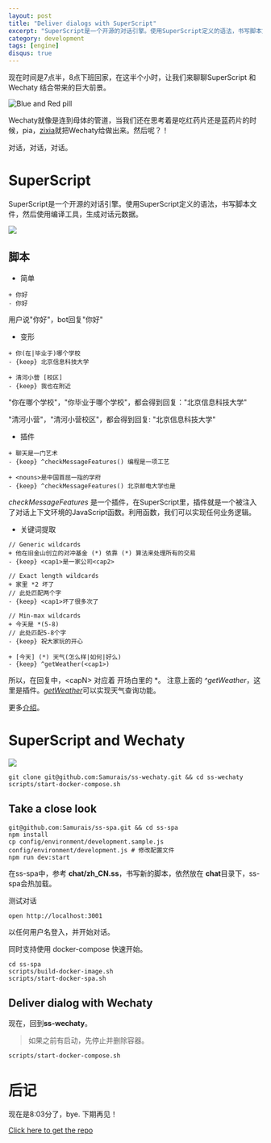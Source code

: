 ```yaml
---
layout: post
title: "Deliver dialogs with SuperScript"
excerpt: "SuperScript是一个开源的对话引擎。使用SuperScript定义的语法，书写脚本文件，然后使用编译工具，生成对话元数据，然后提供对话服务，本文使用wechaty和用户进行对接。"
category: development
tags: [engine]
disqus: true
---
```


现在时间是7点半，8点下班回家，在这半个小时，让我们来聊聊SuperScript 和 Wechaty 结合带来的巨大前景。

![Blue and Red pill](https://static-public.chatopera.com/backlog/chatbot/blog/samurais-the-matrix.jpg)

Wechaty就像是连到母体的管道，当我们还在思考着是吃红药片还是蓝药片的时候，pia，[zixia](https://github.com/zixia)就把Wechaty给做出来。然后呢？！

对话，对话，对话。

<!--more-->

# SuperScript

SuperScript是一个开源的对话引擎。使用SuperScript定义的语法，书写脚本文件，然后使用编译工具，生成对话元数据。

![](https://static-public.chatopera.com/backlog/chatbot/blog/samrais-ss-1.png)

## 脚本

* 简单

```
+ 你好
- 你好
```

用户说"你好"，bot回复"你好"

* 变形

```
+ 你(在|毕业于)哪个学校
- {keep} 北京信息科技大学

+ 清河小营 [校区]
- {keep} 我也在附近
```

"你在哪个学校"，"你毕业于哪个学校"，都会得到回复："北京信息科技大学"

"清河小营"，"清河小营校区"，都会得到回复: "北京信息科技大学"


* 插件

```
+ 聊天是一门艺术
- {keep} ^checkMessageFeatures() 编程是一项工艺

+ <nouns>是中国首屈一指的学府
- {keep} ^checkMessageFeatures() 北京邮电大学也是
```

*checkMessageFeatures* 是一个插件，在SuperScript里，插件就是一个被注入了对话上下文环境的JavaScript函数。利用函数，我们可以实现任何业务逻辑。

* 关键词提取

```
// Generic wildcards
+ 他在旧金山创立的对冲基金 (*) 依靠 (*) 算法来处理所有的交易
- {keep} <cap1>是一家公司<cap2>

// Exact length wildcards
+ 家里 *2 坏了
// 此处匹配两个字
- {keep} <cap1>坏了很多次了

// Min-max wildcards
+ 今天是 *(5-8)
// 此处匹配5-8个字
- {keep} 祝大家玩的开心

+ [今天] (*) 天气(怎么样|如何|好么)
- {keep} ^getWeather(<cap1>)
```

所以，在回复中，\<capN\> 对应着 开场白里的 *。
注意上面的 *^getWeather*，这里是插件。[*getWeather*](https://github.com/Samurais/ss-spa/blob/develop/plugins/index.plugin.js#L24)可以实现天气查询功能。

更多[介绍](http://www.leiphone.com/news/201704/JvBW78wfyvcfB4xW.html)。


# SuperScript and Wechaty
![](https://static-public.chatopera.com/backlog/chatbot/blog/samurias-hifive.jpg)

```
git clone git@github.com:Samurais/ss-wechaty.git && cd ss-wechaty
scripts/start-docker-compose.sh
```

## Take a close look

```
git@github.com:Samurais/ss-spa.git && cd ss-spa
npm install
cp config/environment/development.sample.js config/environment/development.js # 修改配置文件
npm run dev:start
```

在ss-spa中，参考 **chat/zh_CN.ss**，书写新的脚本，依然放在 **chat**目录下，ss-spa会热加载。

测试对话
```
open http://localhost:3001
```

以任何用户名登入，并开始对话。

同时支持使用 docker-compose 快速开始。
```
cd ss-spa
scripts/build-docker-image.sh
scripts/start-docker-spa.sh
```

## Deliver dialog with Wechaty
现在，回到**ss-wechaty**。

> 如果之前有启动，先停止并删除容器。

```
scripts/start-docker-compose.sh
```


# 后记
现在是8:03分了，bye. 下期再见！

[Click here to get the repo](https://github.com/samurais/ss-wechaty)
